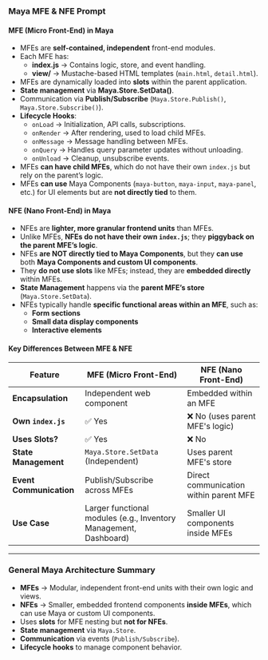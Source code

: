 ### **Maya MFE & NFE Prompt**  

#### **MFE (Micro Front-End) in Maya**  
- MFEs are **self-contained, independent** front-end modules.  
- Each MFE has:  
  - **index.js** → Contains logic, store, and event handling.  
  - **view/** → Mustache-based HTML templates (`main.html`, `detail.html`).  
- MFEs are dynamically loaded into **slots** within the parent application.  
- **State management** via **Maya.Store.SetData()**.  
- Communication via **Publish/Subscribe** (`Maya.Store.Publish()`, `Maya.Store.Subscribe()`).  
- **Lifecycle Hooks**:  
  - `onLoad` → Initialization, API calls, subscriptions.  
  - `onRender` → After rendering, used to load child MFEs.  
  - `onMessage` → Message handling between MFEs.  
  - `onQuery` → Handles query parameter updates without unloading.  
  - `onUnload` → Cleanup, unsubscribe events.  
- MFEs **can have child MFEs**, which do not have their own `index.js` but rely on the parent’s logic.  
- MFEs **can use** Maya Components (`maya-button`, `maya-input`, `maya-panel`, etc.) for UI elements but are **not directly tied** to them.  

#### **NFE (Nano Front-End) in Maya**  
- NFEs are **lighter, more granular frontend units** than MFEs.  
- Unlike MFEs, **NFEs do not have their own `index.js`**; they **piggyback on the parent MFE’s logic**.  
- NFEs **are NOT directly tied to Maya Components**, but they **can use** both **Maya Components and custom UI components**.  
- They **do not use slots** like MFEs; instead, they are **embedded directly** within MFEs.  
- **State Management** happens via the **parent MFE’s store** (`Maya.Store.SetData`).  
- NFEs typically handle **specific functional areas within an MFE**, such as:  
  - **Form sections**  
  - **Small data display components**  
  - **Interactive elements**  

#### **Key Differences Between MFE & NFE**  

| Feature       | MFE (Micro Front-End) | NFE (Nano Front-End) |
|--------------|----------------------|----------------------|
| **Encapsulation** | Independent web component | Embedded within an MFE |
| **Own `index.js`** | ✅ Yes | ❌ No (uses parent MFE's logic) |
| **Uses Slots?** | ✅ Yes | ❌ No |
| **State Management** | `Maya.Store.SetData` (Independent) | Uses parent MFE's store |
| **Event Communication** | Publish/Subscribe across MFEs | Direct communication within parent MFE |
| **Use Case** | Larger functional modules (e.g., Inventory Management, Dashboard) | Smaller UI components inside MFEs |

---

### **General Maya Architecture Summary**  
- **MFEs** → Modular, independent front-end units with their own logic and views.  
- **NFEs** → Smaller, embedded frontend components **inside MFEs**, which can use Maya or custom UI components.  
- Uses **slots** for MFE nesting but **not for NFEs**.  
- **State management** via `Maya.Store`.  
- **Communication** via events (`Publish/Subscribe`).  
- **Lifecycle hooks** to manage component behavior.  

